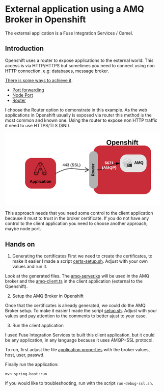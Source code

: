 # External application using a AMQ Broker in Openshift

The external application is a Fuse Integration Services / Camel.

## Introduction

Openshift uses a router to expose applications to the external world. This access is via HTTP/HTTPS 
but sometimes you need to connect using non HTTP connection. e.g: databases, message broker.

[There is some ways to achieve it](https://docs.openshift.com/container-platform/latest/dev_guide/expose_service/index.html).

* [Port forwarding](https://docs.openshift.com/container-platform/latest/dev_guide/port_forwarding.html)
* [Node Port](https://docs.openshift.com/container-platform/latest/dev_guide/expose_service/expose_internal_ip_nodeport.html)
* [Router](https://docs.openshift.com/container-platform/latest/dev_guide/expose_service/expose_internal_ip_router.html#getting-traffic-into-cluster-router)

I choose the Router option to demonstrate in this example. As the web applications in Openshift usually is exposed via router 
this method is the most common and known one. Using the router to expose non HTTP traffic it need to use HTTPS/TLS (SNI).

![External Application communication with AMQ Broker in Openshift via Router](./amqp-openshift.png)

This approach needs that you need some control to the client application because it must to trust in the 
broker certificate. If you do not have any control to the client application you need to choose another approach, maybe 
node port.

## Hands on

1) Generating the certificates
First we need to create the certificates, to make it easier I made a script [certs-setup.sh](./openshift-setup/certs-setup.sh). Adjust with your own values and run it.
    
Look at the generated files. The [amq-server.ks](openshift-setup/amq-server.ks) will be used in the AMQ broker and the [amq-client.ts](openshift-setup/amq-client.ts)
in the client application (external to the Openshift).

2) Setup the AMQ Broker in Openshift

Once that the certificates is already generated, we could do the AMQ Broker setup. To make it easier I made the script [setup.sh](./openshift-setup/setup.sh). Adjust with your values and pay attention to the comments to better ajust to your case.

3) Run the client application 

I used Fuse Integration Services to built this client application, but it could be any application, in any language because it uses AMQP+SSL protocol.

To run, first adjust the file [application.properties](src/resources/application.properties) with the broker values, host, user, passwd.

Finally run the application: 

    mvn spring-boot:run

If you would like to troubleshooting, run with the script `run-debug-ssl.sh`.









